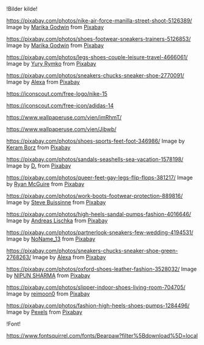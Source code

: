!Bilder kilde!

https://pixabay.com/photos/nike-air-force-manilla-street-shoot-5126389/
Image by <a href="https://pixabay.com/users/justcreativestock-16358620/?utm_source=link-attribution&utm_medium=referral&utm_campaign=image&utm_content=5126389">Marika Godwin</a> from <a href="https://pixabay.com//?utm_source=link-attribution&utm_medium=referral&utm_campaign=image&utm_content=5126389">Pixabay</a>


https://pixabay.com/photos/shoes-footwear-sneakers-trainers-5126853/
Image by <a href="https://pixabay.com/users/justcreativestock-16358620/?utm_source=link-attribution&utm_medium=referral&utm_campaign=image&utm_content=5126853">Marika Godwin</a> from <a href="https://pixabay.com//?utm_source=link-attribution&utm_medium=referral&utm_campaign=image&utm_content=5126853">Pixabay</a>


https://pixabay.com/photos/legs-shoes-couple-leisure-travel-4666061/
Image by <a href="https://pixabay.com/users/yuryrymko-12123719/?utm_source=link-attribution&utm_medium=referral&utm_campaign=image&utm_content=4666061">Yury Rymko</a> from <a href="https://pixabay.com//?utm_source=link-attribution&utm_medium=referral&utm_campaign=image&utm_content=4666061">Pixabay</a>


https://pixabay.com/photos/sneakers-chucks-sneaker-shoe-2770091/
Image by <a href="https://pixabay.com/users/alexas_fotos-686414/?utm_source=link-attribution&utm_medium=referral&utm_campaign=image&utm_content=2770091">Alexa</a> from <a href="https://pixabay.com//?utm_source=link-attribution&utm_medium=referral&utm_campaign=image&utm_content=2770091">Pixabay</a>


https://iconscout.com/free-logo/nike-15


https://iconscout.com/free-icon/adidas-14

https://www.wallpaperuse.com/vien/imRhmT/

https://www.wallpaperuse.com/vien/Jibwb/

https://pixabay.com/photos/shoes-sports-feet-foot-346986/
Image by <a href="https://pixabay.com/users/keram-257754/?utm_source=link-attribution&utm_medium=referral&utm_campaign=image&utm_content=346986">Keram Borz</a> from <a href="https://pixabay.com//?utm_source=link-attribution&utm_medium=referral&utm_campaign=image&utm_content=346986">Pixabay</a>


https://pixabay.com/photos/sandals-seashells-sea-vacation-1578198/
Image by <a href="https://pixabay.com/users/croisy-1670164/?utm_source=link-attribution&utm_medium=referral&utm_campaign=image&utm_content=1578198">D.</a> from <a href="https://pixabay.com//?utm_source=link-attribution&utm_medium=referral&utm_campaign=image&utm_content=1578198">Pixabay</a>


https://pixabay.com/photos/queer-feet-gay-legs-flip-flops-381217/
Image by <a href="https://pixabay.com/users/ryanmcguire-123690/?utm_source=link-attribution&utm_medium=referral&utm_campaign=image&utm_content=381217">Ryan McGuire</a> from <a href="https://pixabay.com//?utm_source=link-attribution&utm_medium=referral&utm_campaign=image&utm_content=381217">Pixabay</a>


https://pixabay.com/photos/work-boots-footwear-protection-889816/
Image by <a href="https://pixabay.com/users/stevepb-282134/?utm_source=link-attribution&utm_medium=referral&utm_campaign=image&utm_content=889816">Steve Buissinne</a> from <a href="https://pixabay.com//?utm_source=link-attribution&utm_medium=referral&utm_campaign=image&utm_content=889816">Pixabay</a>


https://pixabay.com/photos/high-heels-sandal-pumps-fashion-4016646/
Image by <a href="https://pixabay.com/users/webandi-1460261/?utm_source=link-attribution&utm_medium=referral&utm_campaign=image&utm_content=4016646">Andreas Lischka</a> from <a href="https://pixabay.com//?utm_source=link-attribution&utm_medium=referral&utm_campaign=image&utm_content=4016646">Pixabay</a>


https://pixabay.com/photos/partnerlook-sneakers-few-wedding-4194531/
Image by <a href="https://pixabay.com/users/noname_13-2364555/?utm_source=link-attribution&utm_medium=referral&utm_campaign=image&utm_content=4194531">NoName_13</a> from <a href="https://pixabay.com//?utm_source=link-attribution&utm_medium=referral&utm_campaign=image&utm_content=4194531">Pixabay</a>

https://pixabay.com/photos/sneakers-chucks-sneaker-shoe-green-2768263/
Image by <a href="https://pixabay.com/users/alexas_fotos-686414/?utm_source=link-attribution&utm_medium=referral&utm_campaign=image&utm_content=2768263">Alexa</a> from <a href="https://pixabay.com//?utm_source=link-attribution&utm_medium=referral&utm_campaign=image&utm_content=2768263">Pixabay</a>

https://pixabay.com/photos/oxford-shoes-leather-fashion-3528032/
Image by <a href="https://pixabay.com/users/nipunharitash-1674117/?utm_source=link-attribution&utm_medium=referral&utm_campaign=image&utm_content=3528032">NIPUN SHARMA</a> from <a href="https://pixabay.com//?utm_source=link-attribution&utm_medium=referral&utm_campaign=image&utm_content=3528032">Pixabay</a>


https://pixabay.com/photos/slipper-indoor-shoes-living-room-704705/
Image by <a href="https://pixabay.com/users/reimoon0-353381/?utm_source=link-attribution&utm_medium=referral&utm_campaign=image&utm_content=704705">reimoon0</a> from <a href="https://pixabay.com//?utm_source=link-attribution&utm_medium=referral&utm_campaign=image&utm_content=704705">Pixabay</a>


https://pixabay.com/photos/fashion-high-heels-shoes-pumps-1284496/
Image by <a href="https://pixabay.com/users/pexels-2286921/?utm_source=link-attribution&utm_medium=referral&utm_campaign=image&utm_content=1284496">Pexels</a> from <a href="https://pixabay.com//?utm_source=link-attribution&utm_medium=referral&utm_campaign=image&utm_content=1284496">Pixabay</a>



!Font!

https://www.fontsquirrel.com/fonts/Bearpaw?filter%5Bdownload%5D=local
